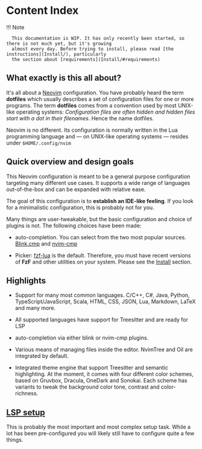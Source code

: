 # Content Index

!!! Note

      This documentation is WIP. It has only recently been started, so there is not much yet, but it's growing 
      almost every day. Before trying to install, please read [the instructions](Install/), particularly 
      the section about [requirements](Install/#requirements)

## What exactly is this all about?
It's all about a [Neovim](https://neovim.io) configuration. You have probably heard the term **dotfiles** 
which usually describes a set of configuration files for one or more programs. The term **dotfiles** 
comes from a convention used by most UNIX-like operating systems: *Configuration files are often hidden 
and hidden files start with a dot in their filenames*. Hence the name dotfiles.

Neovim is no different. Its configuration is normally written in the Lua programming language and — on 
UNIX-like operating systems — resides under `$HOME/.config/nvim`

## Quick overview and design goals
This Neovim configuration is meant to be a general purpose configuration targeting many different use 
cases. It supports a wide range of languages out-of-the-box and can be expanded with relative ease.

The goal of this configuration is to **establish an IDE-like feeling**. If you look for a minimalistic 
configuration, this is probably not for you.

Many things are user-tweakable, but the basic configuration and choice of plugins is not. The following 
choices have been made:

* auto-completion. You can select from the two most popular sources. 
  [Blink.cmp](https://github.com/Saghen/blink.cmp) and [nvim-cmp](https://github.com/hrsh7th/nvim-cmp)

* Picker: [fzf-lua](https://github.com/ibhagwan/fzf-lua) is the default. Therefore, you must have recent 
  versions of **FzF** and other utilities on your system. Please see the [Install](Install/index.md#requirements) section.

## Highlights
* Support for many most common languages. C/C++, C#, Java, Python, TypeScript/JavaScript, Scala, HTML, 
  CSS, JSON, Lua, Markdown, LaTeX and many more.

* All supported languages have support for Treesitter and are ready for LSP

* auto-completion via either blink or nvim-cmp plugins.

* Various means of managing files inside the editor. NvimTree and Oil are integrated by default.

* Integrated theme engine that support Treesitter and semantic highlighting. At the moment, it comes with 
  four different color schemes, based on Gruvbox, Dracula, OneDark and Sonokai. Each scheme has variants 
  to tweak the background color tone, contrast and color-richness.

## [LSP setup](LSP/index.md)
This is probably the most important and most complex setup task. While a lot has been pre-configured you 
will likely still have to configure quite a few things.


